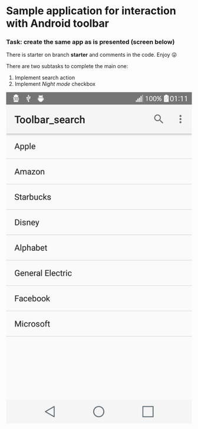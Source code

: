 # Sample application for interaction with Android toolbar

### Task: create the same app as is presented (screen below)
There is starter on branch **starter** and comments in the code. Enjoy :stuck_out_tongue_winking_eye:

There are two subtasks to complete the main one:
  1. Implement search action
  2. Implement *Night mode* checkbox

![Screen of app](https://raw.githubusercontent.com/Vapsel/android-toolbar/master/docs/screenshot.jpg)
